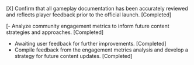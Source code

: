 [X] Confirm that all gameplay documentation has been accurately reviewed and reflects player feedback prior to the official launch. [Completed]

[- Analyze community engagement metrics to inform future content strategies and approaches. [Completed]
- Awaiting user feedback for further improvements. [Completed]
- Compile feedback from the engagement metrics analysis and develop a strategy for future content updates. [Completed]
